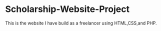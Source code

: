 # Scholarship-Website-Project
This is the website I have build as a freelancer using HTML,CSS,and PHP.
